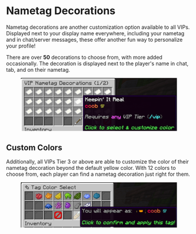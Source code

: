 # Nametag Decorations

Nametag decorations are another customization option available to all VIPs. Displayed next to your display name everywhere, including your nametag and in chat/server messages, these offer another fun way to personalize your profile!

There are over **50** decorations to choose from, with more added occasionally. The decoration is displayed next to the player's name in chat, tab, and on their nametag.

<figure><img src="../../.gitbook/assets/image (1) (1).png" alt=""><figcaption></figcaption></figure>

## Custom Colors

Additionally, all VIPs Tier 3 or above are able to customize the color of their nametag decoration beyond the default yellow color. With 12 colors to choose from, each player can find a nametag decoration just right for them.

<figure><img src="../../.gitbook/assets/image (1) (1) (1).png" alt=""><figcaption></figcaption></figure>
